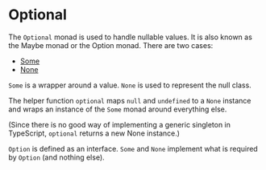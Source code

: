 # Optional

The `Optional` monad is used to handle nullable values. It is also known as the Maybe monad or the Option monad. There are two cases:

- [Some](./optional/some.md)
- [None](./optional/none.md)

`Some` is a wrapper around a value. `None` is used to represent the null class.
 
The helper function `optional` maps `null` and `undefined` to a `None` instance and wraps an instance of the `Some` monad around everything else. 
  
(Since there is no good way of implementing a generic singleton in TypeScript, `optional` returns a new None instance.)

`Option` is defined as an interface. `Some` and `None` implement what is required by `Option` (and nothing else).